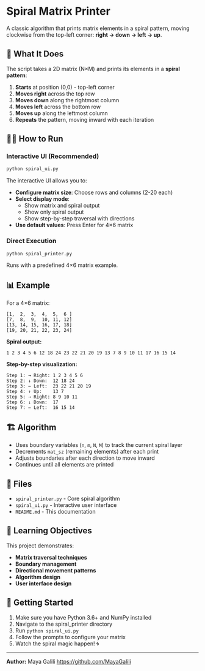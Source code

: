 # Spiral Matrix Printer

A classic algorithm that prints matrix elements in a spiral pattern, moving clockwise from the top-left corner: **right → down → left → up**.

## 🔄 What It Does

The script takes a 2D matrix (N×M) and prints its elements in a **spiral pattern**:
1. **Starts** at position (0,0) - top-left corner
2. **Moves right** across the top row
3. **Moves down** along the rightmost column  
4. **Moves left** across the bottom row
5. **Moves up** along the leftmost column
6. **Repeats** the pattern, moving inward with each iteration

## 🏃‍♂️ How to Run

### Interactive UI (Recommended)
```bash
python spiral_ui.py
```

The interactive UI allows you to:
- **Configure matrix size**: Choose rows and columns (2-20 each)
- **Select display mode**: 
  - Show matrix and spiral output
  - Show only spiral output  
  - Show step-by-step traversal with directions
- **Use default values**: Press Enter for 4×6 matrix

### Direct Execution
```bash
python spiral_printer.py
```
Runs with a predefined 4×6 matrix example.

## 📊 Example

For a 4×6 matrix:
```
[1,  2,  3,  4,  5,  6 ]
[7,  8,  9,  10, 11, 12]
[13, 14, 15, 16, 17, 18]
[19, 20, 21, 22, 23, 24]
```

**Spiral output:**
```
1 2 3 4 5 6 12 18 24 23 22 21 20 19 13 7 8 9 10 11 17 16 15 14
```

**Step-by-step visualization:**
```
Step 1: → Right: 1 2 3 4 5 6
Step 2: ↓ Down:  12 18 24
Step 3: ← Left:  23 22 21 20 19
Step 4: ↑ Up:    13 7
Step 5: → Right: 8 9 10 11
Step 6: ↓ Down:  17
Step 7: ← Left:  16 15 14
```

## 🏗️ Algorithm

- Uses boundary variables (`n`, `m`, `N`, `M`) to track the current spiral layer
- Decrements `mat_sz` (remaining elements) after each print
- Adjusts boundaries after each direction to move inward
- Continues until all elements are printed

## 📁 Files

- `spiral_printer.py` - Core spiral algorithm
- `spiral_ui.py` - Interactive user interface
- `README.md` - This documentation

## 🎯 Learning Objectives

This project demonstrates:
- **Matrix traversal techniques**
- **Boundary management**
- **Directional movement patterns**
- **Algorithm design**
- **User interface design**

## 🚀 Getting Started

1. Make sure you have Python 3.6+ and NumPy installed
2. Navigate to the spiral_printer directory
3. Run `python spiral_ui.py`
4. Follow the prompts to configure your matrix
5. Watch the spiral magic happen! 🌀

---
**Author:** Maya Galili <https://github.com/MayaGalili>
